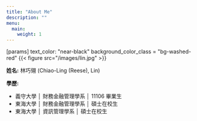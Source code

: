 ```yaml
---
title: "About Me"
description: ""
menu:
  main:
    weight: 1
---
```

[params]
text_color: "near-black"
background_color_class = "bg-washed-red"
{{< figure src="/images/lin.jpg"  >}}

**姓名:** 林巧翎 (Chiao-Ling (Reese), Lin)

**學歷:**
- 義守大學 │ 財務金融管理學系 │ 11106 畢業生
- 東海大學 │ 財務金融管理學系 │ 碩士在校生
- 東海大學 │ 資訊管理學系 │ 碩士在校生

